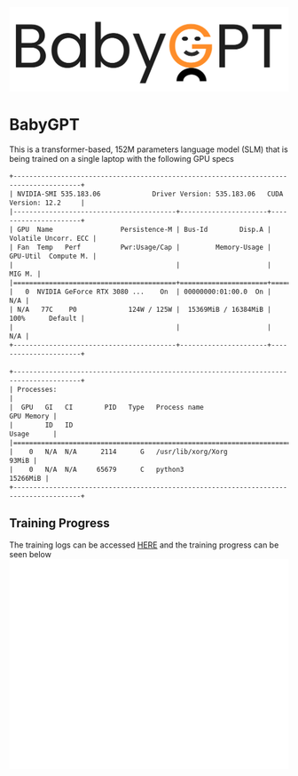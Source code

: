 <img src="images/babygpt.png" />

# BabyGPT
This is a transformer-based, 152M parameters language model (SLM) that is being trained on a single laptop with the following GPU specs

```
+---------------------------------------------------------------------------------------+
| NVIDIA-SMI 535.183.06             Driver Version: 535.183.06   CUDA Version: 12.2     |
|-----------------------------------------+----------------------+----------------------+
| GPU  Name                 Persistence-M | Bus-Id        Disp.A | Volatile Uncorr. ECC |
| Fan  Temp   Perf          Pwr:Usage/Cap |         Memory-Usage | GPU-Util  Compute M. |
|                                         |                      |               MIG M. |
|=========================================+======================+======================|
|   0  NVIDIA GeForce RTX 3080 ...    On  | 00000000:01:00.0  On |                  N/A |
| N/A   77C    P0             124W / 125W |  15369MiB / 16384MiB |    100%      Default |
|                                         |                      |                  N/A |
+-----------------------------------------+----------------------+----------------------+
                                                                                         
+---------------------------------------------------------------------------------------+
| Processes:                                                                            |
|  GPU   GI   CI        PID   Type   Process name                            GPU Memory |
|        ID   ID                                                             Usage      |
|=======================================================================================|
|    0   N/A  N/A      2114      G   /usr/lib/xorg/Xorg                           93MiB |
|    0   N/A  N/A     65679      C   python3                                   15266MiB |
+---------------------------------------------------------------------------------------+
```

## Training Progress 
The training logs can be accessed [HERE]("log.txt") and the training progress can be seen below
<img src="images/babygpt_training_loss.png"> 

